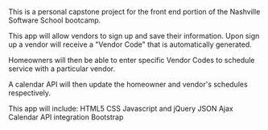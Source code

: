This is a personal capstone project for the front end portion of the Nashville Software School bootcamp.

This app will allow vendors to sign up and save their information. Upon sign up a vendor will receive a "Vendor Code" that is automatically generated.

Homeowners will then be able to enter specific Vendor Codes to schedule service with a particular vendor.

A calendar API will then update the homeowner and vendor's schedules respectively.

<!-- ----- Backlift is used for the backend funtionality ----- -->

This app will include:
HTML5
CSS
Javascript and jQuery
JSON
Ajax
Calendar API integration
Bootstrap
